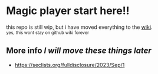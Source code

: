 # Magic player start here!! 

this repo is still wip, but i have moved everything to the [wiki](https://github.com/eveee00/magic-iradio/wiki).<br>
<sub>yes, this wont stay on github wiki forever</sub>

## More info *I will move these things later*
- https://seclists.org/fulldisclosure/2023/Sep/1
